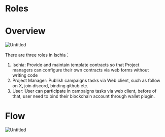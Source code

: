 # Roles

# Overview

![Untitled](Roles%20c0359d86b7bf422a8f2de9e460c38576/Untitled.png)

There are three roles in Ischia：

1. Ischia: Provide and maintain template contracts so that Project managers can configure their own contracts via web forms without writing code
2. Project Manager: Publish campaigns tasks via Web client, such as follow on X, join discord, binding github  etc.
3. User: User can participate in campaigns tasks via web client, before of that, user need to bind their blockchain account through wallet plugin.

# Flow

![Untitled](Roles%20c0359d86b7bf422a8f2de9e460c38576/Untitled%201.png)